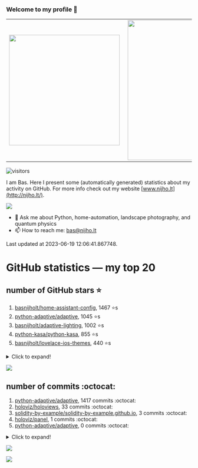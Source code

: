 ### Welcome to my profile 👋

<center>
  <table>
    <tr>
        <td><img width="300px" align="left" src="https://github-readme-stats.vercel.app/api/top-langs/?username=basnijholt&hide=TeX,Jupyter%20Notebook&layout=compact&theme=radical" /></td>
        <td><img align='right' src="https://github-readme-stats.vercel.app/api?username=basnijholt&show_icons=true&theme=radical" width="380"></td>
    </tr>
  </table>
</center>

![visitors](https://visitor-badge.glitch.me/badge?page_id=basnijholt.visitor-badge)

I am Bas. Here I present some (automatically generated) statistics about my activity on GitHub. For more info check out my website [www.nijho.lt](http://nijho.lt/).

![](https://www.nijho.lt/authors/admin/avatar_hu9e60e4b9bc120dfb6a666009f2878da6_182107_250x250_fill_q90_lanczos_center.jpg)

- 💬 Ask me about Python, home-automation, landscape photography, and quantum physics
- 📫 How to reach me: bas@nijho.lt

Last updated at 2023-06-19 12:06:41.867748.

# GitHub statistics — my top 20

## number of GitHub stars ⭐️

1. [basnijholt/home-assistant-config](https://github.com/basnijholt/home-assistant-config/), 1467 ⭐️s
2. [python-adaptive/adaptive](https://github.com/python-adaptive/adaptive/), 1045 ⭐️s
3. [basnijholt/adaptive-lighting](https://github.com/basnijholt/adaptive-lighting/), 1002 ⭐️s
4. [python-kasa/python-kasa](https://github.com/python-kasa/python-kasa/), 855 ⭐️s
5. [basnijholt/lovelace-ios-themes](https://github.com/basnijholt/lovelace-ios-themes/), 440 ⭐️s
<details><summary>Click to expand!</summary>

6. [basnijholt/lovelace-ios-dark-mode-theme](https://github.com/basnijholt/lovelace-ios-dark-mode-theme/), 413 ⭐️s
7. [basnijholt/miflora](https://github.com/basnijholt/miflora/), 360 ⭐️s
8. [basnijholt/rsync-time-machine.py](https://github.com/basnijholt/rsync-time-machine.py/), 309 ⭐️s
9. [topocm/topocm_content](https://github.com/topocm/topocm_content/), 240 ⭐️s
10. [basnijholt/home-assistant-streamdeck-yaml](https://github.com/basnijholt/home-assistant-streamdeck-yaml/), 110 ⭐️s
11. [basnijholt/home-assistant-macbook-touch-bar](https://github.com/basnijholt/home-assistant-macbook-touch-bar/), 92 ⭐️s
12. [kwant-project/kwant](https://github.com/kwant-project/kwant/), 73 ⭐️s
13. [basnijholt/markdown-code-runner](https://github.com/basnijholt/markdown-code-runner/), 71 ⭐️s
14. [basnijholt/home-assistant-streamdeck-yaml-addon](https://github.com/basnijholt/home-assistant-streamdeck-yaml-addon/), 45 ⭐️s
15. [basnijholt/aiokef](https://github.com/basnijholt/aiokef/), 29 ⭐️s
16. [basnijholt/thesis-cover](https://github.com/basnijholt/thesis-cover/), 25 ⭐️s
17. [basnijholt/instacron](https://github.com/basnijholt/instacron/), 19 ⭐️s
18. [basnijholt/adaptive-scheduler](https://github.com/basnijholt/adaptive-scheduler/), 17 ⭐️s
19. [basnijholt/addon-otmonitor](https://github.com/basnijholt/addon-otmonitor/), 15 ⭐️s
20. [kwant-project/kwant-tutorial-2016](https://github.com/kwant-project/kwant-tutorial-2016/), 13 ⭐️s

</details>

![](https://github.com/basnijholt/basnijholt/raw/main/stars_over_time.png)

## number of commits :octocat:

1. [python-adaptive/adaptive](https://github.com/python-adaptive/adaptive/), 1417 commits :octocat:
2. [holoviz/holoviews](https://github.com/holoviz/holoviews/), 33 commits :octocat:
3. [solidity-by-example/solidity-by-example.github.io](https://github.com/solidity-by-example/solidity-by-example.github.io/), 3 commits :octocat:
4. [holoviz/panel](https://github.com/holoviz/panel/), 1 commits :octocat:
5. [python-adaptive/adaptive](https://github.com/python-adaptive/adaptive/), 0 commits :octocat:
<details><summary>Click to expand!</summary>

6. [RobinUS2/golang-moving-average](https://github.com/RobinUS2/golang-moving-average/), 0 commits :octocat:
7. [PyTables/pytables.github.com](https://github.com/PyTables/pytables.github.com/), 0 commits :octocat:
8. [microsoft/azure-pipelines-agent](https://github.com/microsoft/azure-pipelines-agent/), 0 commits :octocat:
9. [conda-forge/dataproperty-feedstock](https://github.com/conda-forge/dataproperty-feedstock/), 0 commits :octocat:
10. [conda-forge/mumps-feedstock](https://github.com/conda-forge/mumps-feedstock/), 0 commits :octocat:
11. [pre-commit/pre-commit](https://github.com/pre-commit/pre-commit/), 0 commits :octocat:
12. [wowchemy/starter-hugo-academic](https://github.com/wowchemy/starter-hugo-academic/), 0 commits :octocat:
13. [ethereum/EIPs](https://github.com/ethereum/EIPs/), 0 commits :octocat:
14. [conda-forge/conda-forge.github.io](https://github.com/conda-forge/conda-forge.github.io/), 0 commits :octocat:
15. [basnijholt/nanowire-qpc-spectrum](https://github.com/basnijholt/nanowire-qpc-spectrum/), 0 commits :octocat:
16. [conda-forge/nbstripout-feedstock](https://github.com/conda-forge/nbstripout-feedstock/), 0 commits :octocat:
17. [executablebooks/MyST-NB](https://github.com/executablebooks/MyST-NB/), 0 commits :octocat:
18. [aio-libs/async-timeout](https://github.com/aio-libs/async-timeout/), 0 commits :octocat:
19. [basnijholt/miflora](https://github.com/basnijholt/miflora/), 0 commits :octocat:
20. [bramkragten/swipe-card](https://github.com/bramkragten/swipe-card/), 0 commits :octocat:

</details>

![](https://github.com/basnijholt/basnijholt/raw/main/commits_per_hour.png)

![](https://github.com/basnijholt/basnijholt/raw/main/commits_per_weekday.png)

